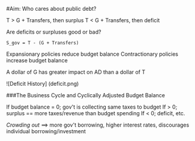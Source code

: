 #Aim: Who cares about public debt?

T > G + Transfers, then surplus
T < G + Transfers, then deficit

Are deficits or surpluses good or bad?

`S_gov = T - (G + Transfers)`

Expansionary policies reduce budget balance
Contractionary policies increase budget balance

A dollar of G has greater impact on AD than a dollar of T

![Deficit History] (deficit.png)

###The Business Cycle and Cyclically Adjusted Budget Balance

If budget balance = 0; gov't is collecting same taxes to budget
If > 0; surplus == more taxes/revenue than budget spending
If < 0; deficit, etc.

*Crowding out* ==> more gov't borrowing, higher interest rates, discourages individual borrowing/investment

